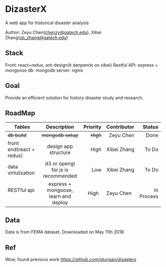 # DizasterX
A web app for historical disaster analysis

Author: Zeyu Chen(chenzy@gatech.edu), Xibei Zhang(xb_zhang@gatech.edu)

## Stack
Front: react+redux, ant-design(it denpends on xibei)
Restful API: express + mongoose
db: mongodb
server: ngnix


## Goal
Provide an efficient solution for history disaster study and research.

## RoadMap
| Tables                   | Description                          | Priority | Contributor |   Status   |
| ------------------------ |:------------------------------------:| --------:| -----------:|-----------:|
| ~~db build~~             | ~~mongodb setup~~                    | ~~High~~ | Zeyu Chen   |  Done      |
| front end(react + redux) | design app structure                 | High     | Xibei Zhang |  To Do     |
| data virtulization       | d3 or opengl for js is recommended   | Low      | Xibei Zhang |  To Do     |
| RESTful api              | express + mongoose, learn and deploy | High     | Zeyu Chen   | In Process |

## Data
Data is from FEMA dataset. Downloaded on May 11th 2018.

## Ref
Wow, found previous work
https://github.com/jdungan/disasters
